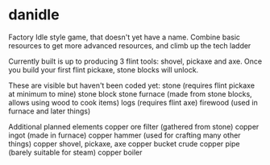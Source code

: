 # danidle
Factory Idle style game, that doesn't yet have a name. Combine basic resources to get more advanced resources, and climb up the tech ladder

Currently built is up to producing 3 flint tools: shovel, pickaxe and axe.  Once you build your first flint pickaxe, stone blocks will
unlock.

These are visible but haven't been coded yet:
stone (requires flint pickaxe at minimum to mine)
stone block
stone furnace (made from stone blocks, allows using wood to cook items)
logs (requires flint axe)
firewood (used in furnace and later things)

Additional planned elements
copper ore filter (gathered from stone)
copper ingot (made in furnace)
copper hammer (used for crafting many other things)
copper shovel, pickaxe, axe
copper bucket
crude copper pipe (barely suitable for steam)
copper boiler

